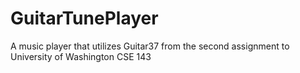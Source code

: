 # GuitarTunePlayer
A music player that utilizes Guitar37 from the second assignment to University of Washington CSE 143

